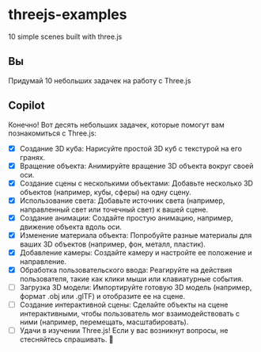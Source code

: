 # threejs-examples

10 simple scenes built with three.js

## Вы

Придумай 10 небольших задачек на работу с Three.js

## Copilot

Конечно! Вот десять небольших задачек, которые помогут вам познакомиться с Three.js:

- [x] Создание 3D куба: Нарисуйте простой 3D куб с текстурой на его гранях.
- [x] Вращение объекта: Анимируйте вращение 3D объекта вокруг своей оси.
- [x] Создание сцены с несколькими объектами: Добавьте несколько 3D объектов (например, кубы, сферы) на одну сцену.
- [x] Использование света: Добавьте источник света (например, направленный свет или точечный свет) к вашей сцене.
- [x] Создание анимации: Создайте простую анимацию, например, движение объекта вдоль оси.
- [x] Изменение материала объекта: Попробуйте разные материалы для ваших 3D объектов (например, фон, металл, пластик).
- [x] Добавление камеры: Создайте камеру и настройте ее положение и направление.
- [x] Обработка пользовательского ввода: Реагируйте на действия пользователя, такие как клики мыши или клавиатурные события.
- [ ] Загрузка 3D модели: Импортируйте готовую 3D модель (например, формат .obj или .glTF) и отобразите ее на сцене.
- [ ] Создание интерактивной сцены: Сделайте объекты на сцене интерактивными, чтобы пользователь мог взаимодействовать с ними (например, перемещать, масштабировать).
- [ ] Удачи в изучении Three.js! Если у вас возникнут вопросы, не стесняйтесь спрашивать. 🚀
